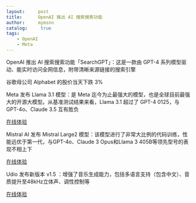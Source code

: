 ```yaml
---
layout:     post
title:      OpenAI 推出 AI 搜索搜索功能
author:     mymsnn
catalog: 	 true
tags:
    - OpenAI
    - Meta
---
```

OpenAI 推出 AI 搜索搜索功能「SearchGPT」：这是一款由 GPT-4 系列模型驱动、能实时访问全网信息，附带清晰来源链接的搜索引擎

谷歌母公司 Alphabet 的股价当天下跌 3%

Meta 发布 Llama 3.1 模型：是 Meta 迄今为止最强大的模型，也是全球目前最强大的开源大模型。从基准测试结果来看，Llama 3.1 超过了 GPT-4 0125，与 GPT-4o、Claude 3.5 互有胜负

[在线体验](https://huggingface.co/chat/models)

Mistral AI 发布 Mistral Large2 模型：该模型进行了非常大比例的代码训练，性能远优于第一代，与GPT-4o、Claude 3 Opus和Llama 3 405B等领先型号的表现不相上下

[在线体验](https://chat.mistral.ai/chat)

Udio 发布新版本 v1.5 ：增强了音乐生成能力，包括多语言支持（包含中文）、音质提升至48kHz立体声、调性控制等

[在线体验](https://www.udio.com/)
